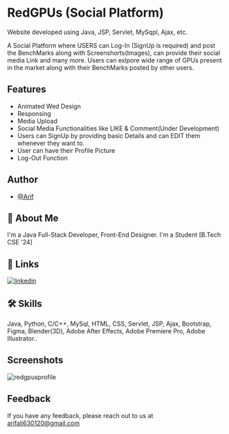 
# RedGPUs (Social Platform)
Website developed using Java, JSP, Servlet, MySqpl, Ajax, etc.

A Social Platform where USERS can Log-In (SignUp is required) and post the BenchMarks along with Screenshorts(Images), can provide their social media Link and many more. Users can exlpore wide range of GPUs present in the market along with their BenchMarks posted by other users. 



## Features

- Animated Wed Design
- Responsing
- Media Upload
- Social Media Functionalities like LIKE & Comment(Under Development)
- Users can SignUp by providing basic Details and can EDIT them whenever they want to.
- User can have their Profile Picture
- Log-Out Function



## Author

- [@Arif](https://www.github.com/arifali2001)


## 🚀 About Me
I'm a Java Full-Stack Developer, Front-End Designer.
I'm a Student [B.Tech CSE '24]


## 🔗 Links
[![linkedin](https://img.shields.io/badge/linkedin-0A66C2?style=for-the-badge&logo=linkedin&logoColor=white)](https://www.linkedin.com/in/arifali630)



## 🛠 Skills
Java, Python, C/C++, MySql, HTML, CSS, Servlet, JSP, Ajax, Bootstrap, Figma, Blender(3D), Adobe After Effects, Adobe Premiere Pro, Adobe Illustrator..


## Screenshots

![redgpusprofile](https://github.com/arifali2001/RedGPUs-Social-Blogging-Platform-Web-Application-/assets/95292682/e7c84c59-39a0-4197-98a0-12c7cead9db3)




## Feedback

If you have any feedback, please reach out to us at arifali630120@gmail.com
